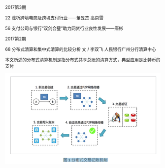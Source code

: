 2017第3期

22 浅析跨境电商及跨境支付行业——董旻杰 高崇雪 

56 支付公司与银行“双剑合璧”助力网贷行业良性发展——唐彬 

2017第2期

68 分布式清算和集中式清算的比较分析  文 / 李双飞  人民银行广州分行清算中心 

本文所述的分布式清算机制是指分布式共享总账的清算方式，典型应用是比特币的支付 

![201702-69-图1分布式交易记账机制](201702-69-图1分布式交易记账机制.png)
